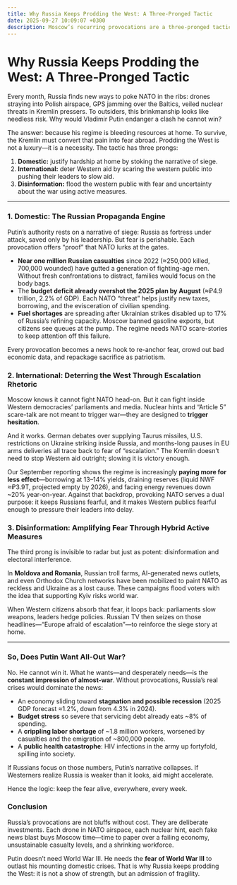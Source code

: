 ```yaml
---
title: Why Russia Keeps Prodding the West: A Three-Pronged Tactic
date: 2025-09-27 10:09:07 +0300
description: Moscow’s recurring provocations are a three-pronged tactic—shoring the domestic siege narrative, deterring Western aid via escalation fear, and amplifying disinformation—signaling fragility rather than strength.
---
```

# Why Russia Keeps Prodding the West: A Three-Pronged Tactic

Every month, Russia finds new ways to poke NATO in the ribs: drones straying into Polish airspace, GPS jamming over the Baltics, veiled nuclear threats in Kremlin pressers. To outsiders, this brinkmanship looks like needless risk. Why would Vladimir Putin endanger a clash he cannot win?

The answer: because his regime is bleeding resources at home. To survive, the Kremlin must convert that pain into fear abroad. Prodding the West is not a luxury—it is a necessity. The tactic has three prongs:

1. **Domestic:** justify hardship at home by stoking the narrative of siege.
2. **International:** deter Western aid by scaring the western public into pushing their leaders to slow aid.
3. **Disinformation:** flood the western public with fear and uncertainty about the war using active measures.

-- -

### 1. Domestic: The Russian Propaganda Engine

Putin’s authority rests on a narrative of siege: Russia as fortress under attack, saved only by his leadership. But fear is perishable. Each provocation offers “proof” that NATO lurks at the gates.

* **Near one million Russian casualties** since 2022 (≈250,000 killed, 700,000 wounded) have gutted a generation of fighting-age men. Without fresh confrontations to distract, families would focus on the body bags.
* The **budget deficit already overshot the 2025 plan by August** (≈₽4.9 trillion, 2.2% of GDP). Each NATO “threat” helps justify new taxes, borrowing, and the evisceration of civilian spending.
* **Fuel shortages** are spreading after Ukrainian strikes disabled up to 17% of Russia’s refining capacity. Moscow banned gasoline exports, but citizens see queues at the pump. The regime needs NATO scare-stories to keep attention off this failure.

Every provocation becomes a news hook to re-anchor fear, crowd out bad economic data, and repackage sacrifice as patriotism.

### 2. International: Deterring the West Through Escalation Rhetoric

Moscow knows it cannot fight NATO head-on. But it can fight inside Western democracies’ parliaments and media. Nuclear hints and “Article 5” scare-talk are not meant to trigger war—they are designed to **trigger hesitation**.

And it works. German debates over supplying Taurus missiles, U.S. restrictions on Ukraine striking inside Russia, and months-long pauses in EU arms deliveries all trace back to fear of “escalation.” The Kremlin doesn’t need to stop Western aid outright; slowing it is victory enough.

Our September reporting shows the regime is increasingly **paying more for less effect**—borrowing at 13–14% yields, draining reserves (liquid NWF ≈₽3.9T, projected empty by 2026), and facing energy revenues down \~20% year-on-year. Against that backdrop, provoking NATO serves a dual purpose: it keeps Russians fearful, and it makes Western publics fearful enough to pressure their leaders into delay.

### 3. Disinformation: Amplifying Fear Through Hybrid Active Measures

The third prong is invisible to radar but just as potent: disinformation and electoral interference.

In **Moldova and Romania**, Russian troll farms, AI-generated news outlets, and even Orthodox Church networks have been mobilized to paint NATO as reckless and Ukraine as a lost cause. These campaigns flood voters with the idea that supporting Kyiv risks world war.

When Western citizens absorb that fear, it loops back: parliaments slow weapons, leaders hedge policies. Russian TV then seizes on those headlines—“Europe afraid of escalation”—to reinforce the siege story at home.

---

### So, Does Putin Want All-Out War?

No. He cannot win it. What he wants—and desperately needs—is the **constant impression of almost-war**. Without provocations, Russia’s real crises would dominate the news:

* An economy sliding toward **stagnation and possible recession** (2025 GDP forecast ≈1.2%, down from 4.3% in 2024).
* **Budget stress** so severe that servicing debt already eats \~8% of spending.
* A **crippling labor shortage** of \~1.8 million workers, worsened by casualties and the emigration of \~800,000 people.
* A **public health catastrophe**: HIV infections in the army up fortyfold, spilling into society.

If Russians focus on those numbers, Putin’s narrative collapses. If Westerners realize Russia is weaker than it looks, aid might accelerate.

Hence the logic: keep the fear alive, everywhere, every week.

### Conclusion

Russia’s provocations are not bluffs without cost. They are deliberate investments. Each drone in NATO airspace, each nuclear hint, each fake news blast buys Moscow time—time to paper over a failing economy, unsustainable casualty levels, and a shrinking workforce.

Putin doesn’t need World War III. He needs the **fear of World War III** to outlast his mounting domestic crises. That is why Russia keeps prodding the West: it is not a show of strength, but an admission of fragility.
